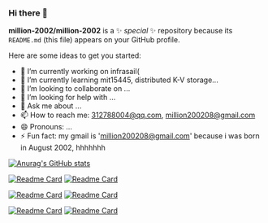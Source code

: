### Hi there 👋


**million-2002/million-2002** is a ✨ _special_ ✨ repository because its `README.md` (this file) appears on your GitHub profile.

Here are some ideas to get you started:

- 🔭 I’m currently working on infrasail(
- 🌱 I’m currently learning mit15445, distributed K-V storage...
- 👯 I’m looking to collaborate on ...
- 🤔 I’m looking for help with ...
- 💬 Ask me about ...
- 📫 How to reach me: 312788004@qq.com, million200208@gmail.com
- 😄 Pronouns: ...
- ⚡ Fun fact: my gmail is 'million200208@gmail.com' because i was born in August 2002, hhhhhhh

[![Anurag's GitHub stats](https://github-readme-stats.vercel.app/api?username=million-2002&count_private=true&show_icons=true&theme=prussian)](https://github.com/anuraghazra/github-readme-stats)

[![Readme Card](https://github-readme-stats.vercel.app/api/pin/?username=million-2002&repo=wkv&theme=prussian)](https://github.com/million-2002/wkv)
[![Readme Card](https://github-readme-stats.vercel.app/api/pin/?username=million-2002&repo=824_lab1&theme=prussian)](https://github.com/million-2002/824_lab1)

[![Readme Card](https://github-readme-stats.vercel.app/api/pin/?username=million-2002&repo=824_lab2&theme=prussian)](https://github.com/million-2002/824_lab2)
[![Readme Card](https://github-readme-stats.vercel.app/api/pin/?username=million-2002&repo=rb_tree&theme=prussian)](https://github.com/million-2002/rb_tree)

[![Readme Card](https://github-readme-stats.vercel.app/api/pin/?username=million-2002&repo=my_rpc_demo&theme=prussian)](https://github.com/million-2002/my_rpc_demo)
[![Readme Card](https://github-readme-stats.vercel.app/api/pin/?username=million-2002&repo=protobuf_demo&theme=prussian)](https://github.com/million-2002/protobuf_demo)
